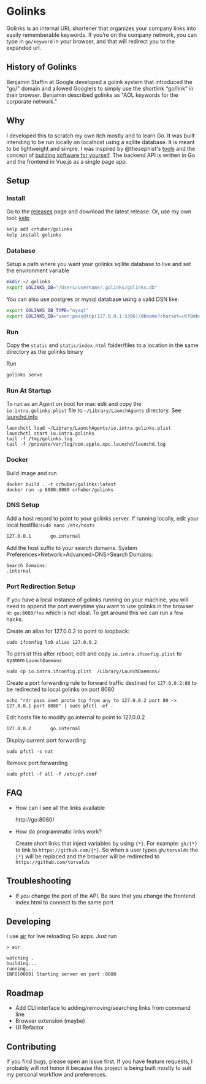 
# Golinks

Golinks is an internal URL shortener that organizes your company links into easily rememberable keywords. If you’re on the company network, you can type in <code>go/keyword</code> in your browser, and that will redirect you to the expanded url.


## History of Golinks

Benjamin Staffin at Google developed a golink system that introduced the "go/" domain and allowed Googlers to simply use the shortlink “go/link” in their browser. Benjamin described golinks as "AOL keywords for the corporate network."

## Why

I developed this to scratch my own itch mostly and to learn Go. It was built intending to be run locally on localhost using a sqllite database. It is meant to be lightweight and simple. I was inspired by
@thesephist's [tools](https://thesephist.com/posts/tools/) and the concept of [building software for yourself](https://changelog.com/podcast/455).
The backend API is written in Go and the frontend in Vue.js as a single page app.


## Setup

### Install

Go to the [releases](https://github.com/crhuber/golinks/releases) page and download the latest release.
Or, use my own tool: [kelp](https://github.com/crhuber/kelp)

```bash
kelp add crhuber/golinks
kelp install golinks
```

### Database

Setup a path where you want your golinks sqllite database to live and set the environment variable

```bash
mkdir ~/.golinks
export GOLINKS_DB="/Users/username/.golinks/golinks.db"
```

You can also use postgres or mysql database using a valid DSN like:

```bash
export GOLINKS_DB_TYPE="mysql"
export GOLINKS_DB="user:pass@tcp(127.0.0.1:3306)/dbname?charset=utf8mb4&parseTime=True&loc=Local"
```

### Run

Copy the `static` and `static/index.html` folder/files to a location in the same directory as the golinks binary


Run

```bash
golinks serve
```

### Run At Startup
To run as an Agent on boot for mac edit and copy the `io.intra.golinks.plist` file to `~/Library/LaunchAgents`  directory.
See [launchd.info](https://www.launchd.info/)

```
launchctl load ~/Library/LaunchAgents/io.intra.golinks.plist
launchctl start io.intra.golinks
tail -f /tmp/golinks.log
tail -f /private/var/log/com.apple.xpc.launchd/launchd.log
```

### Docker

Build image and run
```
docker build . -t crhuber/golinks:latest
docker run -p 8080:8080 crhuber/golinks
```

### DNS Setup

Add a host record to point to your golinks server.
If running locally,  edit your local hostfile:`sudo nano /etc/hosts`

```bash
127.0.0.1       go.internal
```

Add the host suffix to your search domains.
System Preferences>Network>Advanced>DNS>Search Domains:

```
Search Domains:
.internal
```

### Port Redirection Setup

If you have a local instance of golinks running on your machine, you will need to append the port everytime you want to use golinks in the browser
ie: `go:8080/foo` which is not ideal. To get around this we can run a few hacks.

Create an alias for 127.0.0.2 to point to loopback:

```
sudo ifconfig lo0 alias 127.0.0.2
```

To persist this after reboot, edit and copy `io.intra.ifconfig.plist` to system `LaunchDaemons`

```
sudo cp io.intra.ifconfig.plist  /Library/LaunchDaemons/
```

Create a port forwarding rule to forward traffic destined for `127.0.0.2:80` to be redirected to local golinks on port 8080

```
echo "rdr pass inet proto tcp from any to 127.0.0.2 port 80 -> 127.0.0.1 port 8080" | sudo pfctl -ef -
```

Edit hosts file to modify go.internal to point to 127.0.0.2

```bash
127.0.0.2       go.internal
```

Display current port forwarding

```
sudo pfctl -s nat
```

Remove port forwarding

```
sudo pfctl -F all -f /etc/pf.conf
```

## FAQ

* How can I see all the links available

    http://go:8080/


* How do programmatic links work?

    Create short links that inject variables by using `{*}`. For example: `gh/{*}` to link to `https://github.com/{*}`.
    So when a user types `gh/torvalds` the `{*}` will be replaced and the browser will be redirected to `https://github.com/torvalds`

## Troubleshooting

- If you change the port of the API. Be sure that you change the frontend index.html to connect to the same port

## Developing

I use [air](https://github.com/cosmtrek/air) for live reloading Go apps.
Just run

```
> air

watching .
building...
running...
INFO[0000] Starting server on port :8080
```

## Roadmap

- Add CLI interface to adding/removing/searching links from command line
- Browser extension (maybe)
- UI Refactor

## Contributing

If you find bugs, please open an issue first. If you have feature requests, I probably will not honor it because this project is being built mostly to suit my personal workflow and preferences.
